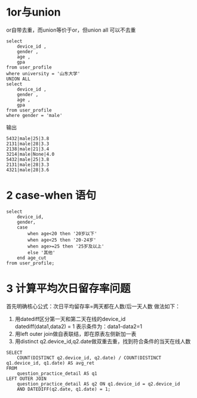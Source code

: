 # 1or与union
or自带去重，而union等价于or，但union all 可以不去重
```
select 
    device_id , 
    gender , 
    age , 
    gpa 
from user_profile 
where university = '山东大学' 
UNION ALL
select 
    device_id , 
    gender , 
    age , 
    gpa 
from user_profile 
where gender = 'male'
```

输出
```
5432|male|25|3.8
2131|male|28|3.3
2138|male|21|3.4
3214|male|None|4.0
5432|male|25|3.8
2131|male|28|3.3
4321|male|28|3.6
```
# 2 case-when 语句
```
select
    device_id,
    gender,
    case
        when age<20 then '20岁以下'
        when age<25 then '20-24岁'
        when age>=25 then '25岁及以上'
        else '其他'
    end age_cut
from user_profile;
```

# 3 计算平均次日留存率问题
首先明确核心公式：次日平均留存率=两天都在人数/后一天人数
做法如下：
1. 用datediff区分第一天和第二天在线的device_id \
datediff(data1,data2) = 1 表示条件为：data1-data2=1
2. 用left outer join做自表联结，即在原表左侧新加一表
3. 用distinct q2.device_id,q2.date做双重去重，找到符合条件的当天在线人数
```
SELECT
    COUNT(DISTINCT q2.device_id, q2.date) / COUNT(DISTINCT q1.device_id, q1.date) AS avg_ret
FROM
    question_practice_detail AS q1
LEFT OUTER JOIN
    question_practice_detail AS q2 ON q1.device_id = q2.device_id
    AND DATEDIFF(q2.date, q1.date) = 1;
```










